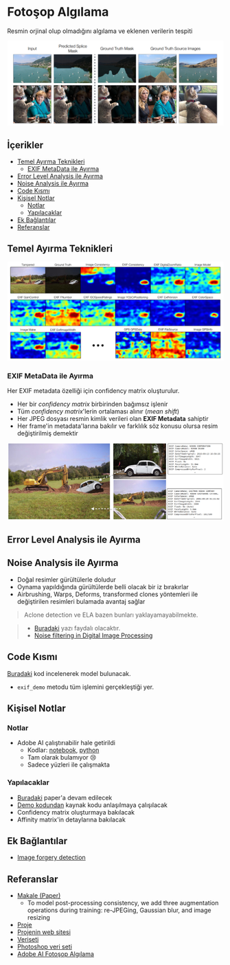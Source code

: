 # Fotoşop Algılama <!-- omit in toc -->

Resmin orjinal olup olmadığını algılama ve eklenen verilerin tespiti

![ex_trampped](../res/ex_trampped.png)

## İçerikler <!-- omit in toc -->

- [Temel Ayırma Teknikleri](#Temel-Ay%C4%B1rma-Teknikleri)
  - [EXIF MetaData ile Ayırma](#EXIF-MetaData-ile-Ay%C4%B1rma)
- [Error Level Analysis ile Ayırma](#Error-Level-Analysis-ile-Ay%C4%B1rma)
- [Noise Analysis ile Ayırma](#Noise-Analysis-ile-Ay%C4%B1rma)
- [Code Kısmı](#Code-K%C4%B1sm%C4%B1)
- [Kişisel Notlar](#Ki%C5%9Fisel-Notlar)
  - [Notlar](#Notlar)
  - [Yapılacaklar](#Yap%C4%B1lacaklar)
- [Ek Bağlantılar](#Ek-Ba%C4%9Flant%C4%B1lar)
- [Referanslar](#Referanslar)

## Temel Ayırma Teknikleri

![all_confidency_matrix](../res/all_confidency_matrix.png)

### EXIF MetaData ile Ayırma

Her EXIF metadata özelliği için confidency matrix oluşturulur.

- Her bir _confidency matrix_ birbirinden bağımsız işlenir
- Tüm _confidency matrix_'lerin ortalaması alınır (_mean shift_)
- Her JPEG dosyası resmin kimlik verileri olan **EXIF Metadata** sahiptir
- Her frame'in metadata'larına bakılır ve farklılık söz konusu olursa resim değiştirilmiş demektir

![exif_data](../res/exif_data.png)

## Error Level Analysis ile Ayırma

## Noise Analysis ile Ayırma

- Doğal resimler gürültülerle doludur
- Oynama yapıldığında gürültülerde belli olacak bir iz bırakırlar
- Airbrushing, Warps, Deforms, transformed clones yöntemleri ile değiştirilen resimleri bulamada avantaj sağlar

> Aclone detection ve ELA bazen bunları yaklayamayabilmekte.

> - [Buradaki](https://29a.ch/2015/08/21/noise-analysis-for-image-forensics) yazı faydalı olacaktır.
> - [Noise filtering in Digital Image Processing](https://medium.com/image-vision/noise-filtering-in-digital-image-processing-d12b5266847c)

## Code Kısmı

[Buradaki](https://github.com/minyoungg/selfconsistency/blob/master/demo.ipynb) kod incelenerek model bulunacak.

- `exif_demo` metodu tüm işlemini gerçekleştiği yer.

## Kişisel Notlar

### Notlar

- Adobe AI çalıştırıabilir hale getirildi
  - Kodlar: [notebook](src/adobe_ai.ipynb), [python](src/adobe_ai.py)
  - Tam olarak bulamıyor 😢
  - Sadece yüzleri ile çalışmakta

### Yapılacaklar

- [Buradaki](https://arxiv.org/pdf/1805.04096.pdf) paper'a devam edilecek
- [Demo kodundan](https://github.com/minyoungg/selfconsistency/blob/master/demo.ipynb) kaynak kodu anlaşılmaya çalışılacak
- Confidency matrix oluşturmaya bakılacak
- Affinity matrix'in detaylarına bakılacak

## Ek Bağlantılar

- [Image forgery detection](https://towardsdatascience.com/image-forgery-detection-2ee6f1a65442)

## Referanslar

- [Makale (Paper)](https://arxiv.org/pdf/1805.04096.pdf)
  - To model post-processing consistency, we add three augmentation operations during training: re-JPEGing, Gaussian blur, and image resizing
- [Proje](https://github.com/minyoungg/selfconsistency)
- [Projenin web sitesi](https://minyoungg.github.io/selfconsistency/)
- [Veriseti](http://people.eecs.berkeley.edu/~owens/consistency/exif_final.zip)
- [Photoshop veri seti](https://minyoungg.github.io/selfconsistency/in_wild/in_wild.tar.gz)
- [Adobe AI Fotoşop Algılama](http://openaccess.thecvf.com/content_cvpr_2018/papers/Zhou_Learning_Rich_Features_CVPR_2018_paper.pdf)
